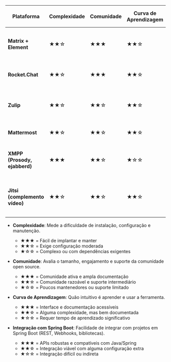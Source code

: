 | Plataforma        | Complexidade | Comunidade | Curva de Aprendizagem | Integração com Spring Boot         | Observações Relevantes                                               |
|------------------|--------------|------------|------------------------|------------------------------------|----------------------------------------------------------------------|
| **Matrix + Element** | ★★☆         | ★★★       | ★★☆                   | ★★☆ *(via API REST)*               | Protocolo moderno, descentralizado. Synapse em Python.              |
| **Rocket.Chat**       | ★★☆         | ★★★       | ★★☆                   | ★★☆ *(via REST e Webhooks)*        | Voltado para empresas, backend em Node.js.                          |
| **Zulip**             | ★★☆         | ★★☆       | ★★☆                   | ★★☆ *(Webhooks e REST bem documentado)* | Ideal para organização por tópicos. Backend em Django.         |
| **Mattermost**        | ★★☆         | ★★☆       | ★★☆                   | ★★★ *(APIs, plugins e webhooks)*   | Alternativa ao Slack, backend em Go.                                |
| **XMPP (Prosody, ejabberd)** | ★★★         | ★★☆       | ★☆☆                   | ★★☆ *(via bibliotecas como Smack)* | Leve e modular, mas exige domínio de protocolos XMPP.               |
| **Jitsi (complemento vídeo)** | ★★☆         | ★★☆       | ★★☆                   | ★★☆ *(caso integre vídeo com chat)* | Pode complementar com chamadas/vídeo (ex.: com Rocket.Chat).        |

- **Complexidade**: Mede a dificuldade de instalação, configuração e manutenção.
  - ★★★ = Fácil de implantar e manter
  - ★★☆ = Exige configuração moderada
  - ★☆☆ = Complexo ou com dependências exigentes

- **Comunidade**: Avalia o tamanho, engajamento e suporte da comunidade open source.
  - ★★★ = Comunidade ativa e ampla documentação
  - ★★☆ = Comunidade razoável e suporte intermediário
  - ★☆☆ = Poucos mantenedores ou suporte limitado

- **Curva de Aprendizagem**: Quão intuitivo é aprender e usar a ferramenta.
  - ★★★ = Interface e documentação acessíveis
  - ★★☆ = Alguma complexidade, mas bem documentada
  - ★☆☆ = Requer tempo de aprendizado significativo

- **Integração com Spring Boot**: Facilidade de integrar com projetos em Spring Boot (REST, Webhooks, bibliotecas).
  - ★★★ = APIs robustas e compatíveis com Java/Spring
  - ★★☆ = Integração viável com alguma configuração extra
  - ★☆☆ = Integração difícil ou indireta

